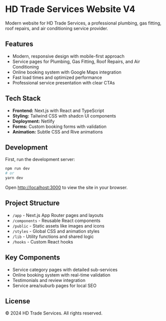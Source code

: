 # HD Trade Services Website V4

Modern website for HD Trade Services, a professional plumbing, gas fitting, roof repairs, and air conditioning service provider.

## Features

- Modern, responsive design with mobile-first approach
- Service pages for Plumbing, Gas Fitting, Roof Repairs, and Air Conditioning
- Online booking system with Google Maps integration
- Fast load times and optimized performance
- Professional service presentation with clear CTAs

## Tech Stack

- **Frontend:** Next.js with React and TypeScript
- **Styling:** Tailwind CSS with shadcn UI components
- **Deployment:** Netlify
- **Forms:** Custom booking forms with validation
- **Animation:** Subtle CSS and Rive animations

## Development

First, run the development server:

```bash
npm run dev
# or
yarn dev
```

Open [http://localhost:3000](http://localhost:3000) to view the site in your browser.

## Project Structure

- `/app` - Next.js App Router pages and layouts
- `/components` - Reusable React components
- `/public` - Static assets like images and icons
- `/styles` - Global CSS and animation styles
- `/lib` - Utility functions and shared logic
- `/hooks` - Custom React hooks

## Key Components

- Service category pages with detailed sub-services
- Online booking system with real-time validation
- Testimonials and review integration
- Service area/suburb pages for local SEO

## License

© 2024 HD Trade Services. All rights reserved.


